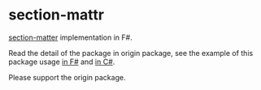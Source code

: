 # section-mattr

[section-matter](https://github.com/jonschlinkert/section-matter) implementation in F#.

Read the detail of the package in origin package, see the example of this package usage [in F#](./SectionMattr.Samples) and [in C#](./SectionMattr.Samples.Csharp).

Please support the origin package.
